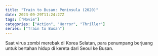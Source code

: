 ```yaml
---
title: "Train to Busan: Peninsula (2020)"
date: 2023-09-29T11:24:27Z
tags: ["Movie"]
categories: ["Action", "Horror", "Thriller"]
series: ["Train to Busan"]
---
```


Saat virus zombi merebak di Korea Selatan, para penumpang berjuang untuk bertahan hidup di kereta dari Seoul ke Busan.

  <mux-player stream-type="on-demand"
  src="https://kp3d-my.sharepoint.com/personal/ryoo_kp3d_onmicrosoft_com/_layouts/15/download.aspx?share=EWM72hKHdhFLtADESunJ4dcBri5auZR7XYQ2JsBJeaCIgw" metadata-video-title="Train to Busan: Peninsula (2020)" prefer-playback="mse" controls>
  </mux-player>
  
  
  <script src="https://cdn.jsdelivr.net/npm/@mux/mux-player"></script>
  
   <script id="vvuBklIz3UBypBbuFRN8bvLx015qZaG5BeYsT2uQ01wXY" type="application/ld+json">
 {
  "@context": "https://schema.org/",
  "@type": "VideoObject",
  "name": "Train to Busan: Peninsula (2020)",
  "contentUrl": "https://stream.mux.com/vvuBklIz3UBypBbuFRN8bvLx015qZaG5BeYsT2uQ01wXY.m3u8",
  "thumbnailUrl": "https://www.themoviedb.org/t/p/original/9794HhDqe5ISu6WI8iqxaJcQaAo.jpg?width=314&fit_mode=preserve&time=25",
  "uploadDate": "2023-09-29T11:24:27Z",
}

</script>